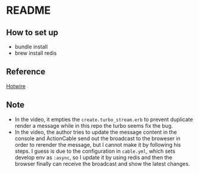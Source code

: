 # README
## How to set up
- bundle install
- brew install redis

## Reference
[Hotwire](https://turbo.hotwired.dev/handbook/introduction)

## Note
- In the video, it empties the `create.turbo_stream.erb` to prevent duplicate render a message while in this repo the turbo seems fix the bug.
- In the video, the author tries to update the message content in the console and ActionCable send out the broadcast to the broweser in order to rerender the message, but I cannot make it by following his steps. I guess is due to the configuration in `cable.yml`, which sets develop env as `:async`, so I update it by using redis and then the browser finally can receive the broadcast and show the latest changes.